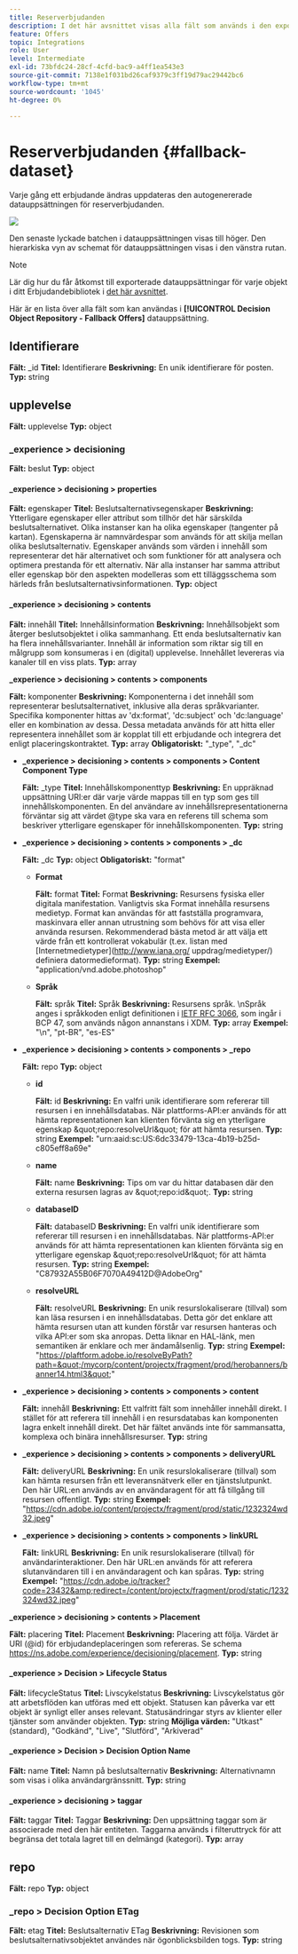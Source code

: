 ```yaml
---
title: Reserverbjudanden
description: I det här avsnittet visas alla fält som används i den exporterade datauppsättningen för reserverbjudanden.
feature: Offers
topic: Integrations
role: User
level: Intermediate
exl-id: 73bfdc24-28cf-4cfd-bac9-a4ff1ea543e3
source-git-commit: 7138e1f031bd26caf9379c3ff19d79ac29442bc6
workflow-type: tm+mt
source-wordcount: '1045'
ht-degree: 0%

---
```


# Reserverbjudanden {#fallback-dataset}

Varje gång ett erbjudande ändras uppdateras den autogenererade datauppsättningen för reserverbjudanden.

![](../../assets/dataset-fallback.png)

Den senaste lyckade batchen i datauppsättningen visas till höger. Den hierarkiska vyn av schemat för datauppsättningen visas i den vänstra rutan.

>[!NOTE]
>
>Lär dig hur du får åtkomst till exporterade datauppsättningar för varje objekt i ditt Erbjudandebibliotek i [det här avsnittet](../export-catalog/access-dataset.md).

Här är en lista över alla fält som kan användas i **[!UICONTROL Decision Object Repository - Fallback Offers]** datauppsättning.

## Identifierare

**Fält:** _id
**Titel:** Identifierare
**Beskrivning:** En unik identifierare för posten.
**Typ:** string

## upplevelse

**Fält:** upplevelse
**Typ:** object

### _experience > decisioning

**Fält:** beslut
**Typ:** object

#### _experience > decisioning > properties

**Fält:** egenskaper
**Titel:** Beslutsalternativsegenskaper
**Beskrivning:** Ytterligare egenskaper eller attribut som tillhör det här särskilda beslutsalternativet. Olika instanser kan ha olika egenskaper (tangenter på kartan). Egenskaperna är namnvärdespar som används för att skilja mellan olika beslutsalternativ. Egenskaper används som värden i innehåll som representerar det här alternativet och som funktioner för att analysera och optimera prestanda för ett alternativ. När alla instanser har samma attribut eller egenskap bör den aspekten modelleras som ett tilläggsschema som härleds från beslutsalternativsinformationen.
**Typ:** object

<!--Field under Characteristics without title = additionalProperties? Desc = Value of the property. Type: string-->

#### _experience > decisioning > contents

**Fält:** innehåll
**Titel:** Innehållsinformation
**Beskrivning:** Innehållsobjekt som återger beslutsobjektet i olika sammanhang. Ett enda beslutsalternativ kan ha flera innehållsvarianter. Innehåll är information som riktar sig till en målgrupp som konsumeras i en (digital) upplevelse. Innehållet levereras via kanaler till en viss plats.
**Typ:** array

**_experience > decisioning > contents > components**

**Fält:** komponenter
**Beskrivning:** Komponenterna i det innehåll som representerar beslutsalternativet, inklusive alla deras språkvarianter. Specifika komponenter hittas av &#39;dx:format&#39;, &#39;dc:subject&#39; och &#39;dc:language&#39; eller en kombination av dessa. Dessa metadata används för att hitta eller representera innehållet som är kopplat till ett erbjudande och integrera det enligt placeringskontraktet.
**Typ:** array
**Obligatoriskt:** &quot;_type&quot;, &quot;_dc&quot; <!--TBC?-->

* **_experience > decisioning > contents > components > Content Component Type**

   **Fält:** _type
   **Titel:** Innehållskomponenttyp
   **Beskrivning:** En uppräknad uppsättning URI:er där varje värde mappas till en typ som ges till innehållskomponenten. En del användare av innehållsrepresentationerna förväntar sig att värdet @type ska vara en referens till schema som beskriver ytterligare egenskaper för innehållskomponenten.
   **Typ:** string

* **_experience > decisioning > contents > components > _dc**

   **Fält:** _dc
   **Typ:** object
   **Obligatoriskt:** &quot;format&quot;

   * **Format**

      **Fält:** format
      **Titel:** Format
      **Beskrivning:** Resursens fysiska eller digitala manifestation. Vanligtvis ska Format innehålla resursens medietyp. Format kan användas för att fastställa programvara, maskinvara eller annan utrustning som behövs för att visa eller använda resursen. Rekommenderad bästa metod är att välja ett värde från ett kontrollerat vokabulär (t.ex. listan med [Internetmedietyper](http://www.iana.org/ uppdrag/medietyper/) definiera datormedieformat).
      **Typ:** string
      **Exempel:** &quot;application/vnd.adobe.photoshop&quot;

   * **Språk**

      **Fält:** språk
      **Titel:** Språk
      **Beskrivning:** Resursens språk. \nSpråk anges i språkkoden enligt definitionen i [IETF RFC 3066](https://www.ietf.org/rfc/rfc3066.txt), som ingår i BCP 47, som används någon annanstans i XDM.
      **Typ:** array
      **Exempel:** &quot;\n&quot;, &quot;pt-BR&quot;, &quot;es-ES&quot;

* **_experience > decisioning > contents > components > _repo**

   **Fält:** repo
   **Typ:** object

   * **id**

      **Fält:** id
      **Beskrivning:** En valfri unik identifierare som refererar till resursen i en innehållsdatabas. När plattforms-API:er används för att hämta representationen kan klienten förvänta sig en ytterligare egenskap \&quot;repo:resolveUrl\&quot; för att hämta resursen.
      **Typ:** string
      **Exempel:** &quot;urn:aaid:sc:US:6dc33479-13ca-4b19-b25d-c805eff8a69e&quot;

   * **name**

      **Fält:** name
      **Beskrivning:** Tips om var du hittar databasen där den externa resursen lagras av \&quot;repo:id\&quot;.
      **Typ:** string

   * **databaseID**

      **Fält:** databaseID
      **Beskrivning:** En valfri unik identifierare som refererar till resursen i en innehållsdatabas. När plattforms-API:er används för att hämta representationen kan klienten förvänta sig en ytterligare egenskap \&quot;repo:resolveUrl\&quot; för att hämta resursen.
      **Typ:** string
      **Exempel:** &quot;C87932A55B06F7070A49412D@AdobeOrg&quot;

   * **resolveURL**

      **Fält:** resolveURL
      **Beskrivning:** En unik resurslokaliserare (tillval) som kan läsa resursen i en innehållsdatabas. Detta gör det enklare att hämta resursen utan att kunden förstår var resursen hanteras och vilka API:er som ska anropas. Detta liknar en HAL-länk, men semantiken är enklare och mer ändamålsenlig.
      **Typ:** string
      **Exempel:** &quot;https://plaftform.adobe.io/resolveByPath?path=&quot;/mycorp/content/projectx/fragment/prod/herobanners/banner14.html3&quot;&quot;

* **_experience > decisioning > contents > components > content**

   **Fält:** innehåll
   **Beskrivning:** Ett valfritt fält som innehåller innehåll direkt. I stället för att referera till innehåll i en resursdatabas kan komponenten lagra enkelt innehåll direkt. Det här fältet används inte för sammansatta, komplexa och binära innehållsresurser.
   **Typ:** string

* **_experience > decisioning > contents > components > deliveryURL**

   **Fält:** deliveryURL
   **Beskrivning:** En unik resurslokaliserare (tillval) som kan hämta resursen från ett leveransnätverk eller en tjänstslutpunkt. Den här URL:en används av en användaragent för att få tillgång till resursen offentligt.
   **Typ:** string
   **Exempel:** &quot;https://cdn.adobe.io/content/projectx/fragment/prod/static/1232324wd32.jpeg&quot;

* **_experience > decisioning > contents > components > linkURL**

   **Fält:** linkURL
   **Beskrivning:** En unik resurslokaliserare (tillval) för användarinteraktioner. Den här URL:en används för att referera slutanvändaren till i en användaragent och kan spåras.
   **Typ:** string
   **Exempel:** &quot;https://cdn.adobe.io/tracker?code=23432&amp;redirect=/content/projectx/fragment/prod/static/1232324wd32.jpeg&quot;

**_experience > decisioning > contents > Placement**

**Fält:** placering
**Titel:** Placement
**Beskrivning:** Placering att följa. Värdet är URI (@id) för erbjudandeplaceringen som refereras. Se schema https://ns.adobe.com/experience/decisioning/placement.
**Typ:** string

#### _experience > Decision > Lifecycle Status

**Fält:** lifecycleStatus
**Titel:** Livscykelstatus
**Beskrivning:** Livscykelstatus gör att arbetsflöden kan utföras med ett objekt. Statusen kan påverka var ett objekt är synligt eller anses relevant. Statusändringar styrs av klienter eller tjänster som använder objekten.
**Typ:** string
**Möjliga värden:** &quot;Utkast&quot; (standard), &quot;Godkänd&quot;, &quot;Live&quot;, &quot;Slutförd&quot;, &quot;Arkiverad&quot;

#### _experience > Decision > Decision Option Name

**Fält:** name
**Titel:** Namn på beslutsalternativ
**Beskrivning:** Alternativnamn som visas i olika användargränssnitt.
**Typ:** string

#### _experience > decisioning > taggar

**Fält:** taggar
**Titel:** Taggar
**Beskrivning:** Den uppsättning taggar som är associerade med den här entiteten. Taggarna används i filteruttryck för att begränsa det totala lagret till en delmängd (kategori).
**Typ:** array

<!--Field without name under tags: Description: An identifier of a tag object. The value is the @id of the tag that is referenced. See tag schema: https://ns.adobe.com/experience/decisioning/tag. Type: string-->

## repo

**Fält:** repo
**Typ:** object

### _repo > Decision Option ETag

**Fält:** etag
**Titel:** Beslutsalternativ ETag
**Beskrivning:** Revisionen som beslutsalternativsobjektet användes när ögonblicksbilden togs.
**Typ:** string
